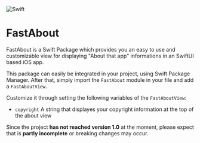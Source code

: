 ![Swift](https://github.com/johannesschrott/FastAbout/workflows/Swift/badge.svg)

# FastAbout

FastAbout is a Swift Package which provides you an easy to use and customizable view for displaying "About that app" informations in an SwiftUI based iOS app.


This package can easily be integrated in your project, using Swift Package Manager. 
After that, simply import the `FastAbout` module in your file and add a `FastAboutView`.

Customize it through setting the following variables of the `FastAboutView`:

* `copyright` A string that displayes your copyright information at the top of the about view

Since the project **has not reached version 1.0** at the moment, please expect that is **partly incomplete** or breaking changes may occur.
